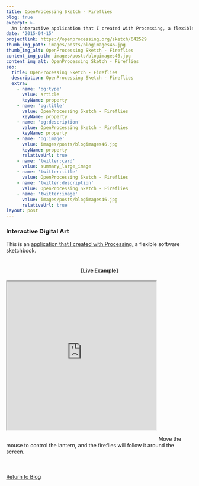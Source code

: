 ```yaml
---
title: OpenProcessing Sketch - Fireflies
blog: true
excerpt: >-
  An interactive application that I created with Processing, a flexible software sketchbook.
date: '2015-04-15'
projectlink: https://openprocessing.org/sketch/642529
thumb_img_path: images/posts/blogimages46.jpg
thumb_img_alt: OpenProcessing Sketch - Fireflies
content_img_path: images/posts/blogimages46.jpg
content_img_alt: OpenProcessing Sketch - Fireflies
seo:
  title: OpenProcessing Sketch - Fireflies
  description: OpenProcessing Sketch - Fireflies
  extra:
    - name: 'og:type'
      value: article
      keyName: property
    - name: 'og:title'
      value: OpenProcessing Sketch - Fireflies
      keyName: property
    - name: 'og:description'
      value: OpenProcessing Sketch - Fireflies
      keyName: property
    - name: 'og:image'
      value: images/posts/blogimages46.jpg
      keyName: property
      relativeUrl: true
    - name: 'twitter:card'
      value: summary_large_image
    - name: 'twitter:title'
      value: OpenProcessing Sketch - Fireflies
    - name: 'twitter:description'
      value: OpenProcessing Sketch - Fireflies
    - name: 'twitter:image'
      value: images/posts/blogimages46.jpg
      relativeUrl: true
layout: post
---
```


### Interactive Digital Art
This is an <a href="https://openprocessing.org/sketch/642529/" target="_blank">application that I created with Processing,</a> a flexible software sketchbook.
<br />
<br />
<h4 align="center">
<a href="https://openprocessing.org/sketch/642529/" target="_blank">[Live Example]</a>
</h4>
<iframe src="https://openprocessing.org/sketch/642529/embed/?plusEmbedHash=MWZjYzVjOTA4NDc0YmYzZjhiNTZmZjQ4ODNhNjcyODAwMGViMzk0NzkxNDc0MWJkZGIxYzUxNjg2MGRhMWJmZWViYTA0YTMyYTVkMDRjZWE0N2Y2NmU2NTI0NmE4NTBiNGM5OWE5OTgxNmVlMTFiYjMzMzhkZWU0NjliMTBmZjFBbHlyV0xtd3g4eHlHT0x2R0RHZzBSZjRGK3hNRkxHckx0aERKNG5FWVZZbXRxRWZYSUxEbE45MUk0VlRJSXBvNTRzT0hxZFFBMWRQNlltaHpSTkdJQT09&plusEmbedFullscreen=true" width="80%" height="400" style="margin-bottom: 2em;"></iframe>
Move the mouse to control the lantern, and the fireflies will follow it around the screen.
<br />
<br />
<br />
<br />
<a class="button" href="/blog/">
  Return to Blog
</a>

<script async src="https://cpwebassets.codepen.io/assets/embed/ei.js"></script>